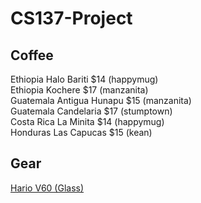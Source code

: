 # CS137-Project

<h2>Coffee</h2>
Ethiopia Halo Bariti $14 (happymug)</br>
Ethiopia Kochere $17 (manzanita)</br>
Guatemala Antigua Hunapu $15 (manzanita)</br>
Guatemala Candelaria $17 (stumptown)</br>
Costa Rica La Minita $14 (happymug)</br>
Honduras Las Capucas $15 (kean)</br>

<h2>Gear</h2>
<a href="v60copper.jpg">Hario V60 (Glass)</a>
<a href="

